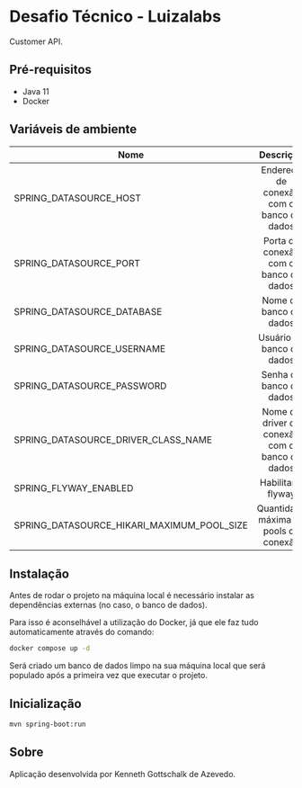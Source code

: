 # Desafio Técnico - Luizalabs
Customer API.

## Pré-requisitos
* Java 11
* Docker

## Variáveis de ambiente

| Nome | Descrição | Valor Padrão |
|------|:---------:|-------------:|
| SPRING_DATASOURCE_HOST | Endereço de conexão com o banco de dados | `localhost` |
| SPRING_DATASOURCE_PORT | Porta de conexão com o banco de dados | `5432` |
| SPRING_DATASOURCE_DATABASE | Nome do banco de dados | `customer` |
| SPRING_DATASOURCE_USERNAME | Usuário do banco de dados | `usr_customer` |
| SPRING_DATASOURCE_PASSWORD | Senha do banco de dados | `12345` |
| SPRING_DATASOURCE_DRIVER_CLASS_NAME | Nome do driver de conexão com o banco de dados | `org.postgresql.Driver` |
| SPRING_FLYWAY_ENABLED | Habilitar o flyway | `true` |
| SPRING_DATASOURCE_HIKARI_MAXIMUM_POOL_SIZE | Quantidade máxima de pools de conexão | `10` |

## Instalação
Antes de rodar o projeto na máquina local é necessário instalar as dependências externas (no caso, o banco de dados).

Para isso é aconselhável a utilização do Docker, já que ele faz tudo automaticamente através do comando:

```sh
docker compose up -d
```

Será criado um banco de dados limpo na sua máquina local que será populado após a primeira vez que executar o projeto.

## Inicialização

```sh
mvn spring-boot:run
```

## Sobre

Aplicação desenvolvida por Kenneth Gottschalk de Azevedo.
